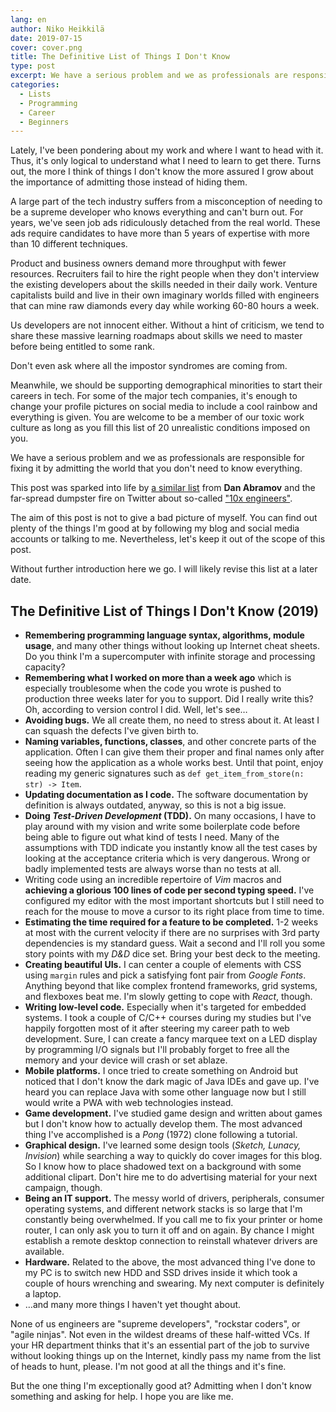 ```yaml
---
lang: en
author: Niko Heikkilä
date: 2019-07-15
cover: cover.png
title: The Definitive List of Things I Don't Know
type: post
excerpt: We have a serious problem and we as professionals are responsible for fixing it by admitting the world that you don't need to know everything.
categories:
  - Lists
  - Programming
  - Career
  - Beginners
---
```


Lately, I've been pondering about my work and where I want to head with it. Thus, it's only logical to understand what I need to learn to get there. Turns out, the more I think of things I don't know the more assured I grow about the importance of admitting those instead of hiding them.

A large part of the tech industry suffers from a misconception of needing to be a supreme developer who knows everything and can't burn out. For years, we've seen job ads ridiculously detached from the real world. These ads require candidates to have more than 5 years of expertise with more than 10 different techniques.

Product and business owners demand more throughput with fewer resources. Recruiters fail to hire the right people when they don't interview the existing developers about the skills needed in their daily work. Venture capitalists build and live in their own imaginary worlds filled with engineers that can mine raw diamonds every day while working 60-80 hours a week.

Us developers are not innocent either. Without a hint of criticism, we tend to share these massive learning roadmaps about skills we need to master before being entitled to some rank.

Don't even ask where all the impostor syndromes are coming from.

Meanwhile, we should be supporting demographical minorities to start their careers in tech. For some of the major tech companies, it's enough to change your profile pictures on social media to include a cool rainbow and everything is given. You are welcome to be a member of our toxic work culture as long as you fill this list of 20 unrealistic conditions imposed on you.

We have a serious problem and we as professionals are responsible for fixing it by admitting the world that you don't need to know everything.

This post was sparked into life by [a similar list](https://overreacted.io/things-i-dont-know-as-of-2018/) from **Dan Abramov** and the far-spread dumpster fire on Twitter about so-called ["10x engineers"](https://twitter.com/skirani/status/1149302828420067328).

The aim of this post is not to give a bad picture of myself. You can find out plenty of the things I'm good at by following my blog and social media accounts or talking to me. Nevertheless, let's keep it out of the scope of this post.

Without further introduction here we go. I will likely revise this list at a later date.

## The Definitive List of Things I Don't Know (2019)

- **Remembering programming language syntax, algorithms, module usage**, and many other things without looking up Internet cheat sheets. Do you think I'm a supercomputer with infinite storage and processing capacity?
- **Remembering what I worked on more than a week ago** which is especially troublesome when the code you wrote is pushed to production three weeks later for you to support. Did I really write this? Oh, according to version control I did. Well, let's see…
- **Avoiding bugs.** We all create them, no need to stress about it. At least I can squash the defects I've given birth to.
- **Naming variables, functions, classes**, and other concrete parts of the application. Often I can give them their proper and final names only after seeing how the application as a whole works best. Until that point, enjoy reading my generic signatures such as `def get_item_from_store(n: str) -> Item`.
- **Updating documentation as I code.** The software documentation by definition is always outdated, anyway, so this is not a big issue.
- **Doing *Test-Driven Development* (TDD).** On many occasions, I have to play around with my vision and write some boilerplate code before being able to figure out what kind of tests I need. Many of the assumptions with TDD indicate you instantly know all the test cases by looking at the acceptance criteria which is very dangerous. Wrong or badly implemented tests are always worse than no tests at all.
- Writing code using an incredible repertoire of *Vim* macros and **achieving a glorious 100 lines of code per second typing speed.** I've configured my editor with the most important shortcuts but I still need to reach for the mouse to move a cursor to its right place from time to time.
- **Estimating the time required for a feature to be completed.** 1-2 weeks at most with the current velocity if there are no surprises with 3rd party dependencies is my standard guess. Wait a second and I'll roll you some story points with my *D&D* dice set. Bring your best deck to the meeting.
- **Creating beautiful UIs.** I can center a couple of elements with CSS using `margin` rules and pick a satisfying font pair from *Google Fonts*. Anything beyond that like complex frontend frameworks, grid systems, and flexboxes beat me. I'm slowly getting to cope with *React*, though.
- **Writing low-level code.** Especially when it's targeted for embedded systems. I took a couple of C/C++ courses during my studies but I've happily forgotten most of it after steering my career path to web development. Sure, I can create a fancy marquee text on a LED display by programming I/O signals but I'll probably forget to free all the memory and your device will crash or set ablaze.
- **Mobile platforms.** I once tried to create something on Android but noticed that I don't know the dark magic of Java IDEs and gave up. I've heard you can replace Java with some other language now but I still would write a PWA with web technologies instead.
- **Game development.** I've studied game design and written about games but I don't know how to actually develop them. The most advanced thing I've accomplished is a *Pong* (1972) clone following a tutorial.
- **Graphical design.** I've learned some design tools (*Sketch, Lunacy, Invision*) while searching a way to quickly do cover images for this blog. So I know how to place shadowed text on a background with some additional clipart. Don't hire me to do advertising material for your next campaign, though.
- **Being an IT support.** The messy world of drivers, peripherals, consumer operating systems, and different network stacks is so large that I'm constantly being overwhelmed. If you call me to fix your printer or home router, I can only ask you to turn it off and on again. By chance I might establish a remote desktop connection to reinstall whatever drivers are available.
- **Hardware.** Related to the above, the most advanced thing I've done to my PC is to switch new HDD and SSD drives inside it which took a couple of hours wrenching and swearing. My next computer is definitely a laptop.
- …and many more things I haven't yet thought about.

None of us engineers are "supreme developers", "rockstar coders", or "agile ninjas". Not even in the wildest dreams of these half-witted VCs. If your HR department thinks that it's an essential part of the job to survive without looking things up on the Internet, kindly pass my name from the list of heads to hunt, please. I'm not good at all the things and it's fine.

But the one thing I'm exceptionally good at? Admitting when I don't know something and asking for help. I hope you are like me.
